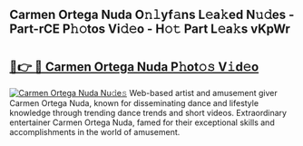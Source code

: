 ## Carmen Ortega Nuda O𝚗𝚕yf𝚊ns L𝚎a𝚔ed N𝚞𝚍es - Part-rCE P𝚑𝚘tos Vi𝚍𝚎o - H𝚘𝚝 Part L𝚎a𝚔s vKpWr

# <h2><a href="http://kf9elr.oniu.top/?m=Carmen+Ortega+Nuda">🔗👉 🔴 Carmen Ortega Nuda P𝚑ot𝚘𝚜 V𝚒d𝚎o</a></h2>

[![Carmen Ortega Nuda Nu𝚍e𝚜](https://i.imgur.com/0qMVB7G.gif)](http://kf9elr.oniu.top/?m=Carmen+Ortega+Nuda)
Web-based artist and amusement giver Carmen Ortega Nuda, known for disseminating dance and lifestyle knowledge through trending dance trends and short videos. Extraordinary entertainer Carmen Ortega Nuda, famed for their exceptional skills and accomplishments in the world of amusement.  
